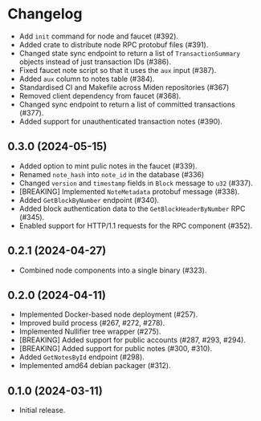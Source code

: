 # Changelog

* Add `init` command for node and faucet (#392).
* Added crate to distribute node RPC protobuf files (#391).
* Changed state sync endpoint to return a list of `TransactionSummary` objects instead of just transaction IDs (#386).
* Fixed faucet note script so that it uses the `aux` input (#387).
* Added `aux` column to notes table (#384).
* Standardised CI and Makefile across Miden repositories (#367)
* Removed client dependency from faucet (#368).
* Changed sync endpoint to return a list of committed transactions (#377).
* Added support for unauthenticated transaction notes (#390).

## 0.3.0 (2024-05-15)

* Added option to mint pulic notes in the faucet (#339).
* Renamed `note_hash` into `note_id` in the database (#336)
* Changed `version` and `timestamp` fields in `Block` message to `u32` (#337).
* [BREAKING] Implemented `NoteMetadata` protobuf message (#338).
* Added `GetBlockByNumber` endpoint (#340).
* Added block authentication data to the `GetBlockHeaderByNumber` RPC (#345).
* Enabled support for HTTP/1.1 requests for the RPC component (#352).

## 0.2.1 (2024-04-27)

* Combined node components into a single binary (#323).

## 0.2.0 (2024-04-11)

* Implemented Docker-based node deployment (#257).
* Improved build process (#267, #272, #278).
* Implemented Nullifier tree wrapper (#275).
* [BREAKING] Added support for public accounts (#287, #293, #294).
* [BREAKING] Added support for public notes (#300, #310).
* Added `GetNotesById` endpoint (#298).
* Implemented amd64 debian packager (#312).

## 0.1.0 (2024-03-11)

* Initial release.
